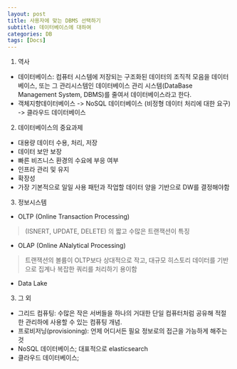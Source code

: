 ```yaml
---
layout: post
title: 사용자에 맞는 DBMS 선택하기
subtitle: 데이터베이스에 대하여
categories: DB
tags: [Docs]
---
```


1. 역사
- 데이터베이스: 컴퓨터 시스템에 저장되는 구조화된 데이터의 조직적 모음을 데이터베이스, 또는 그 관리시스템인 데이터베이스 관리 시스템(DataBase Management System, DBMS)를 줄여서 데이터베이스라고 한다. 
- 객체지향데이터베이스 -> NoSQL 데이터베이스 (비정형 데이터 처리에 대한 요구) -> 클라우드 데이터베이스

2. 데이터베이스의 중요과제
- 대용량 데이터 수용, 처리, 저장
- 데이터 보안 보장
- 빠른 비즈니스 환경의 수요에 부응 여부
- 인프라 관리 및 유지
- 확장성
- 가장 기본적으로 일일 사용 패턴과 작업할 데이터 양을 기반으로 DW를 결정해야함

3. 정보시스템
- OLTP (Online Transaction Processing)
> (ISNERT, UPDATE, DELETE) 의 짧고 수많은 트랜잭션이 특징
- OLAP (Online ANalytical Processing)
> 트랜잭션의 볼륨이 OLTP보다 상대적으로 작고, 대규모 히스토리 데이터를 기반으로 집계나 복잡한 쿼리를 처리하기 용이함
- Data Lake

3. 그 외
- 그리드 컴퓨팅: 수많은 작은 서버들을 하나의 거대한 단일 컴퓨터처럼 공유해 적절한 관리하에 사용할 수 있는 컴퓨팅 개념.
- 프로비저닝(provisioning): 언제 어디서든 필요 정보로의 접근을 가능하게 해주는 것
- NoSQL 데이터베이스; 대표적으로 elasticsearch 
- 클라우드 데이터베이스; 